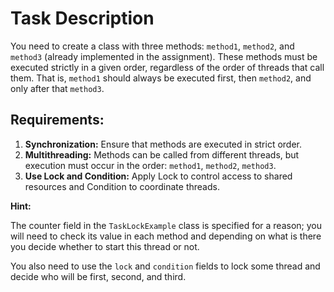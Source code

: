<h1>Task Description</h1>

<p>You need to create a class with three methods: <code>method1</code>, <code>method2</code>, and <code>method3</code> (already implemented in the assignment). These methods must be executed strictly in a given order, regardless of the order of threads that call them. That is, <code>method1</code> should always be executed first, then <code>method2</code>, and only after that <code>method3</code>.</p>

<h2>Requirements:</h2>
<ol>
    <li><strong>Synchronization:</strong> Ensure that methods are executed in strict order.</li>
    <li><strong>Multithreading:</strong> Methods can be called from different threads, but execution must occur in the order: <code>method1</code>, <code>method2</code>, <code>method3</code>.</li>
    <li><strong>Use Lock and Condition:</strong> Apply Lock to control access to shared resources and Condition to coordinate threads.</li>
</ol>

<p><strong>Hint:</strong></p>
<p>The counter field in the <code>TaskLockExample</code> class is specified for a reason; you will need to check its value in each method and depending on what is there you decide whether to start this thread or not.</p>

<p>You also need to use the <code>lock</code> and <code>condition</code> fields to lock some thread and decide who will be first, second, and third.</p>
